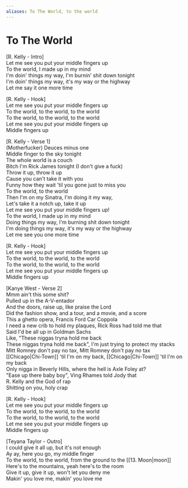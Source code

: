 ```yaml
---
aliases: To The World, to the world
---
```


# To The World

[R. Kelly - Intro]  
Let me see you put your middle fingers up  
To the world, I made up in my mind  
I'm doin' things my way, I'm burnin' shit down tonight  
I'm doin' things my way, it's my way or the highway  
Let me say it one more time  

[R. Kelly - Hook]  
Let me see you put your middle fingers up  
To the world, to the world, to the world  
To the world, to the world, to the world  
Let me see you put your middle fingers up  
Middle fingers up  

[R. Kelly - Verse 1]  
(Motherfucker) Deuces minus one  
Middle finger to the sky tonight  
The whole world is a couch  
Bitch I'm Rick James tonight (I don't give a fuck)  
Throw it up, throw it up  
Cause you can't take it with you  
Funny how they wait 'til you gone just to miss you  
To the world, to the world  
Then I'm on my Sinatra, I'm doing it my way,  
Let's take it a notch up, take it up  
Let me see you put your middle fingers up!  
To the world, I made up in my mind  
Doing things my way, I'm burning shit down tonight  
I'm doing things my way, it's my way or the highway  
Let me see you one more time  

[R. Kelly - Hook]  
Let me see you put your middle fingers up  
To the world, to the world, to the world  
To the world, to the world, to the world  
Let me see you put your middle fingers up  
Middle fingers up  

[Kanye West - Verse 2]  
Mmm ain't this some shit?  
Pulled up in the A-V-entador  
And the doors, raise up, like praise the Lord  
Did the fashion show, and a tour, and a movie, and a score  
This a ghetto opera, Francis Ford Car Coppola  
I need a new crib to hold my plaques, Rick Ross had told me that  
Said I'd be all up in Goldman Sachs  
Like, "These niggas tryna hold me back  
These niggas tryna hold me back", I'm just trying to protect my stacks  
Mitt Romney don't pay no tax, Mitt Romney don't pay no tax  
[[Chicago|Chi-Town]] 'til I'm on my back, [[Chicago|Chi-Town]] 'til I'm on my back  
Only nigga in Beverly Hills, where the hell is Axle Foley at?  
"Ease up there baby boy", Ving Rhames told Jody that  
R. Kelly and the God of rap  
Shitting on you, holy crap  

[R. Kelly - Hook]  
Let me see you put your middle fingers up  
To the world, to the world, to the world  
To the world, to the world, to the world  
Let me see you put your middle fingers up  
Middle fingers up  

[Teyana Taylor - Outro]  
I could give it all up, but it's not enough  
Ay ay, here you go, my middle finger  
To the world, to the world, from the ground to the [[13. Moon|moon]]  
Here's to the mountains, yeah here's to the room  
Give it up, give it up, won't let you deny me  
Makin' you love me, makin' you love me
